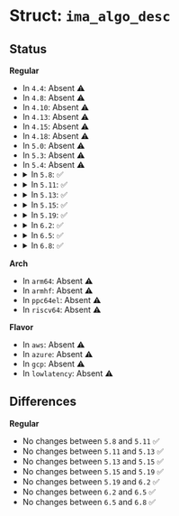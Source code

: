 # Struct: <code>ima_algo_desc</code>

## Status
<b>Regular</b>
<ul>
<li>
In <code>4.4</code>: Absent ⚠️
</li>
<li>
In <code>4.8</code>: Absent ⚠️
</li>
<li>
In <code>4.10</code>: Absent ⚠️
</li>
<li>
In <code>4.13</code>: Absent ⚠️
</li>
<li>
In <code>4.15</code>: Absent ⚠️
</li>
<li>
In <code>4.18</code>: Absent ⚠️
</li>
<li>
In <code>5.0</code>: Absent ⚠️
</li>
<li>
In <code>5.3</code>: Absent ⚠️
</li>
<li>
In <code>5.4</code>: Absent ⚠️
</li>
<li>
<details>
<summary>In <code>5.8</code>: ✅</summary>

```c
struct ima_algo_desc {
    struct crypto_shash *tfm;
    enum hash_algo algo;
};
```
</details>
</li>
<li>
<details>
<summary>In <code>5.11</code>: ✅</summary>

```c
struct ima_algo_desc {
    struct crypto_shash *tfm;
    enum hash_algo algo;
};
```
</details>
</li>
<li>
<details>
<summary>In <code>5.13</code>: ✅</summary>

```c
struct ima_algo_desc {
    struct crypto_shash *tfm;
    enum hash_algo algo;
};
```
</details>
</li>
<li>
<details>
<summary>In <code>5.15</code>: ✅</summary>

```c
struct ima_algo_desc {
    struct crypto_shash *tfm;
    enum hash_algo algo;
};
```
</details>
</li>
<li>
<details>
<summary>In <code>5.19</code>: ✅</summary>

```c
struct ima_algo_desc {
    struct crypto_shash *tfm;
    enum hash_algo algo;
};
```
</details>
</li>
<li>
<details>
<summary>In <code>6.2</code>: ✅</summary>

```c
struct ima_algo_desc {
    struct crypto_shash *tfm;
    enum hash_algo algo;
};
```
</details>
</li>
<li>
<details>
<summary>In <code>6.5</code>: ✅</summary>

```c
struct ima_algo_desc {
    struct crypto_shash *tfm;
    enum hash_algo algo;
};
```
</details>
</li>
<li>
<details>
<summary>In <code>6.8</code>: ✅</summary>

```c
struct ima_algo_desc {
    struct crypto_shash *tfm;
    enum hash_algo algo;
};
```
</details>
</li>
</ul>
<b>Arch</b>
<ul>
<li>
In <code>arm64</code>: Absent ⚠️
</li>
<li>
In <code>armhf</code>: Absent ⚠️
</li>
<li>
In <code>ppc64el</code>: Absent ⚠️
</li>
<li>
In <code>riscv64</code>: Absent ⚠️
</li>
</ul>
<b>Flavor</b>
<ul>
<li>
In <code>aws</code>: Absent ⚠️
</li>
<li>
In <code>azure</code>: Absent ⚠️
</li>
<li>
In <code>gcp</code>: Absent ⚠️
</li>
<li>
In <code>lowlatency</code>: Absent ⚠️
</li>
</ul>

## Differences
<b>Regular</b>
<ul>
<li>
No changes between <code>5.8</code> and <code>5.11</code> ✅
</li>
<li>
No changes between <code>5.11</code> and <code>5.13</code> ✅
</li>
<li>
No changes between <code>5.13</code> and <code>5.15</code> ✅
</li>
<li>
No changes between <code>5.15</code> and <code>5.19</code> ✅
</li>
<li>
No changes between <code>5.19</code> and <code>6.2</code> ✅
</li>
<li>
No changes between <code>6.2</code> and <code>6.5</code> ✅
</li>
<li>
No changes between <code>6.5</code> and <code>6.8</code> ✅
</li>
</ul>
